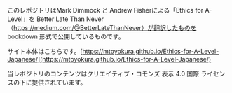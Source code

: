 このレポジトリはMark Dimmock と Andrew Fisherによる「Ethics for A-Level」を Better Late Than Never （https://medium.com/@BetterLateThanNever）が翻訳したものを bookdown 形式で公開しているものです。

サイト本体はこちらです。[https://mtoyokura.github.io/Ethics-for-A-Level-Japanese/](https://mtoyokura.github.io/Ethics-for-A-Level-Japanese/)

当レポジトリのコンテンツはクリエイティブ・コモンズ 表示 4.0 国際 ライセンスの下に提供されています。
